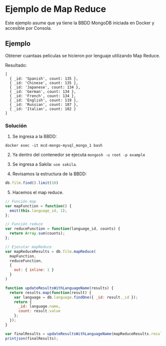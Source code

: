 # Ejemplo de Map Reduce

Este ejemplo asume que ya tiene la BBDD MongoDB iniciada en Docker y accesible por Consola.

## Ejemplo

Obtener cuantaas películas se hicieron por lenguaje utilizando Map Reduce.

Resultado:
```
[
  { _id: 'Spanish', count: 135 },
  { _id: 'Chinese', count: 135 },
  { _id: 'Japanese', count: 134 },
  { _id: 'German', count: 134 },
  { _id: 'French', count: 134 },
  { _id: 'English', count: 119 },
  { _id: 'Russian', count: 107 },
  { _id: 'Italian', count: 102 }
]
```

### Solución
1. Se ingresa a la BBDD:

```
docker exec -it mcd-mongo-mysql_mongo_1 bash
```
2. Ya dentro del contenedor se ejecuta `mongosh -u root -p example`

3. Se ingresa a Sakila: `use sakila`.

4. Revisamos la estructura de la BBDD:

```javascript
db.film.find().limit(10)
```

5. Hacemos el map reduce.

```javascript
// Función map
var mapFunction = function() {
  emit(this.language_id, 1);
};

// Función reduce
var reduceFunction = function(language_id, counts) {
  return Array.sum(counts);
};

// Ejecutar mapReduce
var mapReduceResults = db.film.mapReduce(
  mapFunction,
  reduceFunction,
  {
    out: { inline: 1 }
  }
)

function updateResultsWithLanguageName(results) {
  return results.map(function(result) {
    var language = db.language.findOne({ _id: result._id });
    return {
      _id: language.name,
      count: result.value
    };
  });
}

var finalResults = updateResultsWithLanguageName(mapReduceResults.results);
printjson(finalResults);
```
